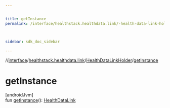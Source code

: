 ```yaml
---


title: getInstance
permalink: /interface/healthstack.healthdata.link/-health-data-link-holder/get-instance.html



sidebar: sdk_doc_sidebar

---
```



//[interface](/hl_interface.html)/[healthstack.healthdata.link](../index.html)/[HealthDataLinkHolder](index.html)/[getInstance](get-instance.html)



# getInstance



[androidJvm]\
fun [getInstance](get-instance.html)(): [HealthDataLink](../-health-data-link/index.html)







